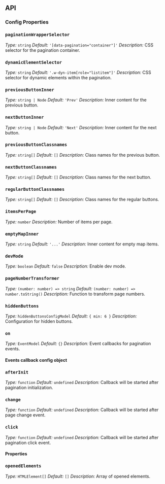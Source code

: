 ## API

### Config Properties

### `paginationWrapperSelector`

_Type:_ `string`
_Default:_ `'[data-pagination="container"]'`
_Description:_ CSS selector for the pagination container.

### `dynamicElementSelector`

_Type:_ `string`
_Default:_ `'.w-dyn-item[role="listitem"]'`
_Description:_ CSS selector for dynamic elements within the pagination.

### `previousButtonInner`

_Type:_ `string | Node`
_Default:_ `'Prev'`
_Description:_ Inner content for the previous button.

### `nextButtonInner`

_Type:_ `string | Node`
_Default:_ `'Next'`
_Description:_ Inner content for the next button.

### `previousButtonClassnames`

_Type:_ `string[]`
_Default:_ `[]`
_Description:_ Class names for the previous button.

### `nextButtonClassnames`

_Type:_ `string[]`
_Default:_ `[]`
_Description:_ Class names for the next button.

### `regularButtonClassnames`

_Type:_ `string[]`
_Default:_ `[]`
_Description:_ Class names for the regular buttons.

### `itemsPerPage`

_Type:_ `number`
_Description:_ Number of items per page.

### `emptyMapInner`

_Type:_ `string`
_Default:_ `'...'`
_Description:_ Inner content for empty map items.

### `devMode`

_Type:_ `boolean`
_Default:_ `false`
_Description:_ Enable dev mode.

### `pageNumberTransformer`

_Type:_ `(number: number) => string`
_Default:_ `(number: number) => number.toString()`
_Description:_ Function to transform page numbers.

### `hiddenButtons`

_Type:_ `hiddenButtonsConfigModel`
_Default:_ `{ min: 6 }`
_Description:_ Configuration for hidden buttons.

### `on`

_Type:_ `EventModel`
_Default:_ `{}`
_Description:_ Event callbacks for pagination events.

#### Events callback config object

### `afterInit`

_Type:_ `function`
_Default:_ `undefined`
_Description:_ Callback will be started after pagination initialization.

### `change`

_Type:_ `function`
_Default:_ `undefined`
_Description:_ Callback will be started after page change event.

### `click`

_Type:_ `function`
_Default:_ `undefined`
_Description:_ Callback will be started after pagination click event.

#### Properties

### `openedElements`

_Type:_ `HTMLElement[]`
_Default:_ `[]`
_Description:_ Array of opened elements.
